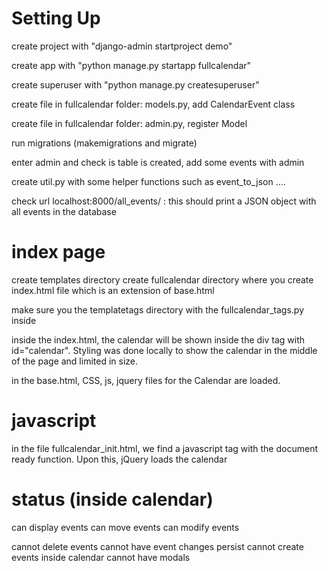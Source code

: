 # Setting Up

create project with "django-admin startproject demo"

create app with "python manage.py startapp fullcalendar"

create superuser with "python manage.py createsuperuser"

create file in fullcalendar folder:  models.py, add CalendarEvent class 

create file in fullcalendar folder:  admin.py, register Model

run migrations (makemigrations and migrate)

enter admin and check is table is created, add some events with admin

create util.py with some helper functions such as event_to_json ....

check url localhost:8000/all_events/ : this should print a JSON object with all events in the database

# index page

create templates directory
create fullcalendar directory where you create index.html file which is an extension of base.html

make sure you the templatetags directory with the fullcalendar_tags.py inside

inside the index.html, the calendar will be shown inside the div tag with id="calendar". Styling was done locally to show the calendar in the middle of the page and limited in size.

in the base.html, CSS, js, jquery files for the Calendar are loaded.

# javascript

in the file fullcalendar_init.html, we find a javascript tag with the document ready function. Upon this, jQuery loads the calendar 

# status (inside calendar)

can display events
can move events
can modify events

cannot delete events
cannot have event changes persist
cannot create events inside calendar
cannot have modals 



